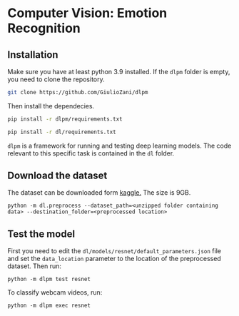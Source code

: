 # Computer Vision: Emotion Recognition

## Installation
Make sure you have at least python 3.9 installed.
If the `dlpm` folder is empty, you need to clone the repository.

```bash
git clone https://github.com/GiulioZani/dlpm
```
Then install the dependecies.
```bash
pip install -r dlpm/requirements.txt
```
```bash
pip install -r dl/requirements.txt
```
`dlpm` is a framework for running and testing deep learning models. The code relevant to this specific task is contained in the `dl` folder.

## Download the dataset
The dataset can be downloaded form [kaggle.](https://www.kaggle.com/datasets/tom99763/affectnethq) The size is 9GB.

```
python -m dl.preprocess --dataset_path=<unzipped folder containing data> --destination_folder=<preprocessed location>
```


## Test the model
First you need to edit the `dl/models/resnet/default_parameters.json` file and set the `data_location` parameter to the location of the preprocessed dataset. Then run:
```
python -m dlpm test resnet
```

To classify webcam videos, run:
```
python -m dlpm exec resnet
```

